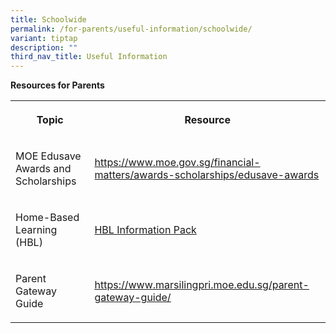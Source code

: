 ```yaml
---
title: Schoolwide
permalink: /for-parents/useful-information/schoolwide/
variant: tiptap
description: ""
third_nav_title: Useful Information
---
```

<p><strong>Resources for Parents</strong>
</p>
<table style="minWidth: 50px">
<colgroup>
<col>
<col>
</colgroup>
<tbody>
<tr>
<th rowspan="1" colspan="1">
<p>Topic</p>
</th>
<th rowspan="1" colspan="1">
<p>Resource</p>
</th>
</tr>
<tr>
<td rowspan="1" colspan="1">
<p>MOE Edusave Awards and Scholarships</p>
</td>
<td rowspan="1" colspan="1">
<p><a href="https://www.moe.gov.sg/financial-matters/awards-scholarships/edusave-awards" rel="noopener noreferrer nofollow" target="_blank">https://www.moe.gov.sg/financial-matters/awards-scholarships/edusave-awards</a>
</p>
</td>
</tr>
<tr>
<td rowspan="1" colspan="1">
<p>Home-Based Learning (HBL)</p>
</td>
<td rowspan="1" colspan="1">
<p><a href="/files/Home_Based_Learning.pdf" rel="noopener noreferrer nofollow" target="_blank">HBL Information Pack</a>
</p>
</td>
</tr>
<tr>
<td rowspan="1" colspan="1">
<p>Parent Gateway Guide</p>
</td>
<td rowspan="1" colspan="1">
<p><a href="https://www.marsilingpri.moe.edu.sg/for-parents/parent-gateway-guide/" rel="noopener noreferrer nofollow" target="_blank"><u>https://www.marsilingpri.moe.edu.sg/parent-gateway-guide/</u></a>
</p>
</td>
</tr>
</tbody>
</table>
<p></p>